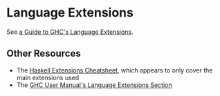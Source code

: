 # Language Extensions

See [a Guide to GHC's Language Extensions](https://limperg.de/ghc-extensions/).

## Other Resources

- The [Haskell Extensions Cheatsheet](https://impurepics.com/posts/2019-08-01-haskell-extensions.html), which appears to only cover the main extensions used
- The [GHC User Manual's Language Extensions Section](https://downloads.haskell.org/~ghc/latest/docs/html/users_guide/glasgow_exts.html)
